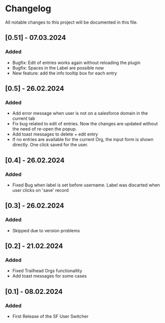 # Changelog

All notable changes to this project will be documented in this file.

## [0.51] - 07.03.2024

### Added

-   Bugfix: Edit of entries works again without reloading the plugin
-   Bugfix: Spaces in the Label are possible now
-   New feature: add the info tooltip box for each entry

## [0.5] - 26.02.2024

### Added

-   Add error message when user is not on a salesforce domain in the current tab
-   Fix bug related to edit of entries. Now the changes are updated without the need of re-open the popup.
-   Add toast messages to delete + edit entry
-   If no entries are available for the current Org, the input form is shown directly. One click saved for the user.

## [0.4] - 26.02.2024

### Added

-   Fixed Bug when label is set before username. Label was discarted when user clicks on 'save' record

## [0.3] - 26.02.2024

### Added

-   Skipped due to version problems

## [0.2] - 21.02.2024

### Added

-   Fixed Trailhead Orgs functionallity
-   Add toast messages for some cases

## [0.1] - 08.02.2024

### Added

-   First Release of the SF User Switcher
